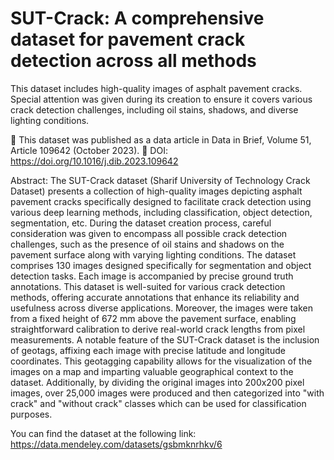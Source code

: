 # SUT-Crack: A comprehensive dataset for pavement crack detection across all methods
This dataset includes high-quality images of asphalt pavement cracks. Special attention was given during its creation to ensure it covers various crack detection challenges, including oil stains, shadows, and diverse lighting conditions.

📄 This dataset was published as a data article in Data in Brief, Volume 51, Article 109642 (October 2023).
📌 DOI: https://doi.org/10.1016/j.dib.2023.109642

Abstract:
The SUT-Crack dataset (Sharif University of Technology Crack Dataset) presents a collection of high-quality images depicting asphalt pavement cracks specifically designed to facilitate crack detection using various deep learning methods, including classification, object detection, segmentation, etc. During the dataset creation process, careful consideration was given to encompass all possible crack detection challenges, such as the presence of oil stains and shadows on the pavement surface along with varying lighting conditions. The dataset comprises 130 images designed specifically for segmentation and object detection tasks. Each image is accompanied by precise ground truth annotations. This dataset is well-suited for various crack detection methods, offering accurate annotations that enhance its reliability and usefulness across diverse applications. Moreover, the images were taken from a fixed height of 672 mm above the pavement surface, enabling straightforward calibration to derive real-world crack lengths from pixel measurements. A notable feature of the SUT-Crack dataset is the inclusion of geotags, affixing each image with precise latitude and longitude coordinates. This geotagging capability allows for the visualization of the images on a map and imparting valuable geographical context to the dataset. Additionally, by dividing the original images into 200x200 pixel images, over 25,000 images were produced and then categorized into "with crack" and "without crack" classes which can be used for classification purposes.


You can find the dataset at the following link: https://data.mendeley.com/datasets/gsbmknrhkv/6
